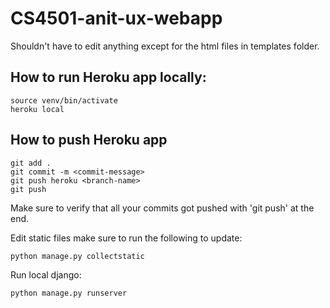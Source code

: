 # CS4501-anit-ux-webapp

Shouldn't have to edit anything except for the html files in templates folder. 

## How to run Heroku app locally:

```
source venv/bin/activate
heroku local
```

## How to push Heroku app
```
git add .
git commit -m <commit-message>
git push heroku <branch-name>
git push 
```

Make sure to verify that all your commits got pushed with 'git push' at the end. 

Edit static files make sure to run the following to update:
```
python manage.py collectstatic
```

Run local django:
```
python manage.py runserver
```